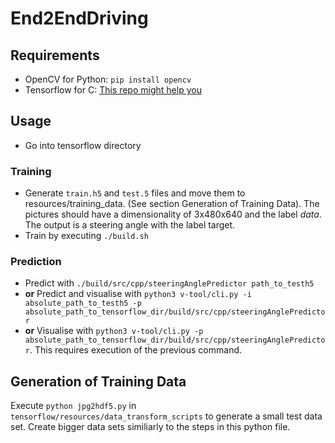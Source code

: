 # End2EndDriving

## Requirements

- OpenCV for Python: `pip install opencv`
- Tensorflow for C: [This repo might help you](https://github.com/FloopCZ/tensorflow_cc)

## Usage

- Go into tensorflow directory

### Training

- Generate `train.h5` and `test.5` files and move them to resources/training_data. (See section Generation of Training Data). The pictures should have a dimensionality of 3x480x640 and the label *data*. The output is a steering angle with the label target. 
- Train by executing `./build.sh`

### Prediction
- Predict with `./build/src/cpp/steeringAnglePredictor path_to_testh5`
- **or** Predict and visualise with `python3 v-tool/cli.py -i absolute_path_to_testh5 -p absolute_path_to_tensorflow_dir/build/src/cpp/steeringAnglePredictor`
- **or** Visualise with `python3 v-tool/cli.py -p absolute_path_to_tensorflow_dir/build/src/cpp/steeringAnglePredictor`. This requires execution of the previous command.


## Generation of Training Data

Execute `python jpg2hdf5.py` in `tensorflow/resources/data_transform_scripts` to generate a small test data set. Create bigger data sets similiarly to the steps in this python file.



